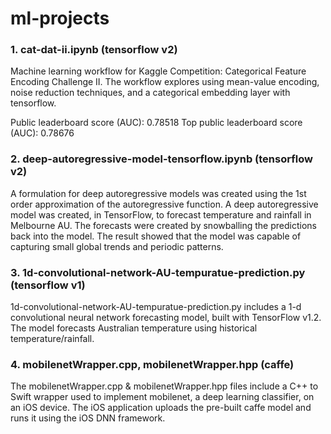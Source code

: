 # ml-projects

### 1. cat-dat-ii.ipynb (tensorflow v2)

Machine learning workflow for Kaggle Competition: Categorical Feature Encoding Challenge II. The workflow explores using mean-value encoding, noise reduction techniques, and a categorical embedding layer with tensorflow. 

Public leaderboard score (AUC): 0.78518
Top public leaderboard score (AUC): 0.78676

### 2. deep-autoregressive-model-tensorflow.ipynb (tensorflow v2)

A formulation for deep autoregressive models was created using the 1st order approximation of the autoregressive function. A deep autoregressive model was created, in TensorFlow, to forecast temperature and rainfall in Melbourne AU. The forecasts were created by snowballing the predictions back into the model. The result showed that the model was capable of capturing small global trends and periodic patterns.

### 3. 1d-convolutional-network-AU-tempuratue-prediction.py (tensorflow v1)

   1d-convolutional-network-AU-tempuratue-prediction.py includes a 1-d convolutional neural network forecasting model, built with TensorFlow v1.2. The model forecasts Australian    temperature using historical temperature/rainfall. 

### 4. mobilenetWrapper.cpp, mobilenetWrapper.hpp (caffe)

  The mobilenetWrapper.cpp & mobilenetWrapper.hpp files include a C++ to Swift wrapper used to implement mobilenet, a deep learning classifier, on an iOS device. The iOS application uploads the pre-built caffe model and runs it using the iOS DNN framework.  


